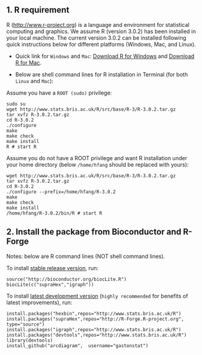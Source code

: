 ## 1. R requirement

R (http://www.r-project.org) is a language and environment for statistical computing and graphics. We assume R (version 3.0.2) has been installed in your local machine. The current version 3.0.2 can be installed following quick instructions below for different platforms (Windows, Mac, and Linux).

* Quick link for `Windows` and `Mac`: [Download R for Windows](http://www.stats.bris.ac.uk/R/bin/windows/base/R-3.0.2-win.exe) and [Download R for Mac](http://www.stats.bris.ac.uk/R/bin/macosx/R-latest.pkg).

* Below are shell command lines for R installation in Terminal (for both `Linux` and `Mac`):

Assume you have a `ROOT (sudo)` privilege:
    
    sudo su
    wget http://www.stats.bris.ac.uk/R/src/base/R-3/R-3.0.2.tar.gz
    tar xvfz R-3.0.2.tar.gz
    cd R-3.0.2
    ./configure
    make
    make check
    make install
    R # start R

Assume you do not have a ROOT privilege and want R installation under your home directory (below `/home/hfang` should be replaced with yours):

    wget http://www.stats.bris.ac.uk/R/src/base/R-3/R-3.0.2.tar.gz
    tar xvfz R-3.0.2.tar.gz
    cd R-3.0.2
    ./configure --prefix=/home/hfang/R-3.0.2
    make
    make check
    make install
    /home/hfang/R-3.0.2/bin/R # start R

## 2. Install the package from Bioconductor and R-Forge

Notes: below are R command lines (NOT shell command lines).

To install [stable release version](http://bioconductor.org/packages/release/bioc/html/supraHex.html), run:

    source("http://bioconductor.org/biocLite.R")
    biocLite(c("supraHex","igraph"))

To install [latest development version](http://bioconductor.org/packages/devel/bioc/html/supraHex.html) (`highly recommended` for benefits of latest improvements), run:

    install.packages("hexbin",repos="http://www.stats.bris.ac.uk/R")
    install.packages("supraHex",repos="http://R-Forge.R-project.org", type="source")
    install.packages("igraph",repos="http://www.stats.bris.ac.uk/R")
    install.packages("devtools",repos="http://www.stats.bris.ac.uk/R")
    library(devtools)
    install_github("arcdiagram",  username="gastonstat")
